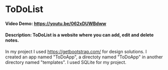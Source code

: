 # ToDoList
#### Video Demo:  <https://youtu.be/062xDUWBdww>
#### Description: ToDoList is a website where you can add, edit and delete notes.
In my project I used <https://getbootstrap.com/> for design solutions.
I created an app named "ToDoApp", a directoty named "ToDoApp" in another directory named "templates". 
I used SQLite for my project.
